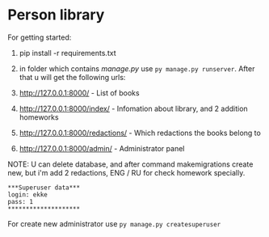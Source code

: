 # Person library
For getting started:
1. pip install -r requirements.txt
2. in folder which contains _manage.py_ use `py manage.py runserver`.
After that u will get the following urls:

  1.  http://127.0.0.1:8000/ - List of books
  2.  http://127.0.0.1:8000/index/ - Infomation about library, and 2 addition homeworks
  3.  http://127.0.0.1:8000/redactions/ - Which redactions the books belong to
  4.  http://127.0.0.1:8000/admin/ - Administrator panel

NOTE:
  U can delete database, and after command makemigrations create new, but i'm add 2 redactions, ENG / RU for check homework specially.
```
***Superuser data***
login: ekke
pass: 1
********************
```
For create new administrator use `py manage.py createsuperuser`
